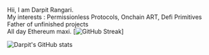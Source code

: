 Hii, I am Darpit Rangari. <br />
My interests : Permissionless Protocols, Onchain ART, Defi Primitives <br />
Father of unfinished projects <br />
All day Ethereum maxi.
[![GitHub Streak](http://github-readme-streak-stats.herokuapp.com?user=proxima424&theme=dark&background=000000)]


![Darpit's GitHub stats](https://github-readme-stats.vercel.app/api?username=proxima424&theme=buefy&show_icons=true)


